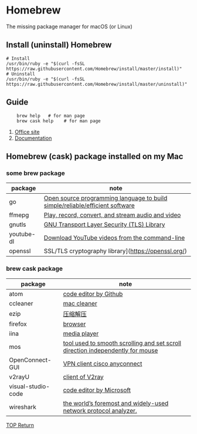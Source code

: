 # Homebrew
  The missing package manager for macOS (or Linux)

## Install (uninstall) Homebrew

```shell
# Install
/usr/bin/ruby -e "$(curl -fsSL https://raw.githubusercontent.com/Homebrew/install/master/install)"
# Uninstall
/usr/bin/ruby -e "$(curl -fsSL https://raw.githubusercontent.com/Homebrew/install/master/uninstall)"
```  

## Guide

```shell
    brew help   # for man page
    brew cask help    # for man page
```

1. [Office site](https://brew.sh)  
2. [Documentation](https://docs.brew.sh)  

## Homebrew (cask) package installed on my Mac

### some brew package

| package | note |
| ------- | ---------- |
| go | [Open source programming language to build simple/reliable/efficient software](https://golang.org) |
| ffmepg | [Play, record, convert, and stream audio and video](https://ffmpeg.org/) |
| gnutls | [GNU Transport Layer Security (TLS) Library](https://gnutls.org/) |
| youtube-dl | [Download YouTube videos from the command-line](https://ytdl-org.github.io/youtube-dl/) |
| openssl | SSL/TLS cryptography library](https://openssl.org/) |

### brew cask package

| package | note |
| ------- | ---------- |
| atom | [code editor by Github](https://golang.org) |
| ccleaner | [mac cleaner](https://www.ccleaner.com/ccleaner-mac) |
| ezip | [压缩解压](https://ezip.awehunt.com/) |
| firefox | [browser](https://www.mozilla.org/firefox/) |
| iina | [media player](https://iina.io/) |
| mos | [tool used to smooth scrolling and set scroll direction independently for mouse](https://mos.caldis.me/) |
| OpenConnect-GUI | [VPN client cisco anyconnect](https://openconnect.github.io/openconnect-gui/) |
| v2rayU | [client of V2ray](https://github.com/yanue/V2rayU) |
| visual-studio-code | [code editor by Microsoft](https://code.visualstudio.com/) |
| wireshark | [the world’s foremost and widely-used network protocol analyzer.](https://www.wireshark.org/) |


[TOP Return](../README.md)


